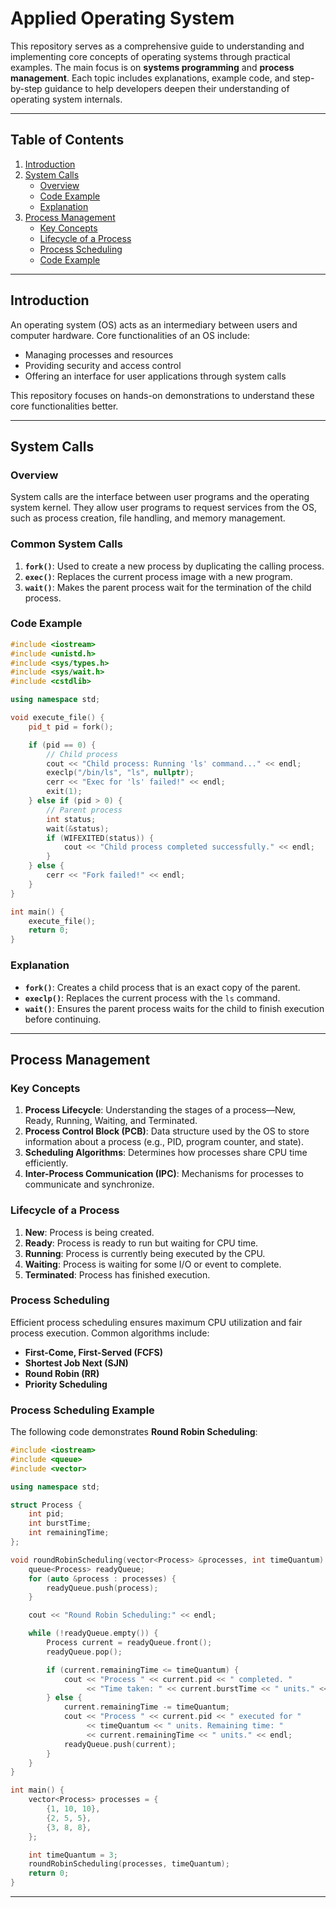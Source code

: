 # Applied Operating System

This repository serves as a comprehensive guide to understanding and implementing core concepts of operating systems through practical examples. The main focus is on **systems programming** and **process management**. Each topic includes explanations, example code, and step-by-step guidance to help developers deepen their understanding of operating system internals.

---

## Table of Contents

1. [Introduction](#introduction)
2. [System Calls](#system-calls)
   - [Overview](#overview)
   - [Code Example](#code-example)
   - [Explanation](#explanation)
3. [Process Management](#process-management)
   - [Key Concepts](#key-concepts)
   - [Lifecycle of a Process](#lifecycle-of-a-process)
   - [Process Scheduling](#process-scheduling)
   - [Code Example](#process-scheduling-example)



---

## Introduction

An operating system (OS) acts as an intermediary between users and computer hardware. Core functionalities of an OS include:

- Managing processes and resources
- Providing security and access control
- Offering an interface for user applications through system calls

This repository focuses on hands-on demonstrations to understand these core functionalities better.

---

## System Calls

### Overview

System calls are the interface between user programs and the operating system kernel. They allow user programs to request services from the OS, such as process creation, file handling, and memory management.

### Common System Calls

1. **`fork()`**: Used to create a new process by duplicating the calling process.
2. **`exec()`**: Replaces the current process image with a new program.
3. **`wait()`**: Makes the parent process wait for the termination of the child process.

### Code Example

```cpp
#include <iostream>
#include <unistd.h>
#include <sys/types.h>
#include <sys/wait.h>
#include <cstdlib>

using namespace std;

void execute_file() {
    pid_t pid = fork();

    if (pid == 0) {
        // Child process
        cout << "Child process: Running 'ls' command..." << endl;
        execlp("/bin/ls", "ls", nullptr);
        cerr << "Exec for 'ls' failed!" << endl;
        exit(1);
    } else if (pid > 0) {
        // Parent process
        int status;
        wait(&status);
        if (WIFEXITED(status)) {
            cout << "Child process completed successfully." << endl;
        }
    } else {
        cerr << "Fork failed!" << endl;
    }
}

int main() {
    execute_file();
    return 0;
}
```

### Explanation

- **`fork()`**: Creates a child process that is an exact copy of the parent.
- **`execlp()`**: Replaces the current process with the `ls` command.
- **`wait()`**: Ensures the parent process waits for the child to finish execution before continuing.

---

## Process Management

### Key Concepts

1. **Process Lifecycle**: Understanding the stages of a process—New, Ready, Running, Waiting, and Terminated.
2. **Process Control Block (PCB)**: Data structure used by the OS to store information about a process (e.g., PID, program counter, and state).
3. **Scheduling Algorithms**: Determines how processes share CPU time efficiently.
4. **Inter-Process Communication (IPC)**: Mechanisms for processes to communicate and synchronize.

### Lifecycle of a Process

1. **New**: Process is being created.
2. **Ready**: Process is ready to run but waiting for CPU time.
3. **Running**: Process is currently being executed by the CPU.
4. **Waiting**: Process is waiting for some I/O or event to complete.
5. **Terminated**: Process has finished execution.

### Process Scheduling

Efficient process scheduling ensures maximum CPU utilization and fair process execution. Common algorithms include:

- **First-Come, First-Served (FCFS)**
- **Shortest Job Next (SJN)**
- **Round Robin (RR)**
- **Priority Scheduling**

### Process Scheduling Example

The following code demonstrates **Round Robin Scheduling**:

```cpp
#include <iostream>
#include <queue>
#include <vector>

using namespace std;

struct Process {
    int pid;
    int burstTime;
    int remainingTime;
};

void roundRobinScheduling(vector<Process> &processes, int timeQuantum) {
    queue<Process> readyQueue;
    for (auto &process : processes) {
        readyQueue.push(process);
    }

    cout << "Round Robin Scheduling:" << endl;

    while (!readyQueue.empty()) {
        Process current = readyQueue.front();
        readyQueue.pop();

        if (current.remainingTime <= timeQuantum) {
            cout << "Process " << current.pid << " completed. "
                 << "Time taken: " << current.burstTime << " units." << endl;
        } else {
            current.remainingTime -= timeQuantum;
            cout << "Process " << current.pid << " executed for "
                 << timeQuantum << " units. Remaining time: "
                 << current.remainingTime << " units." << endl;
            readyQueue.push(current);
        }
    }
}

int main() {
    vector<Process> processes = {
        {1, 10, 10},
        {2, 5, 5},
        {3, 8, 8},
    };

    int timeQuantum = 3;
    roundRobinScheduling(processes, timeQuantum);
    return 0;
}
```

---




